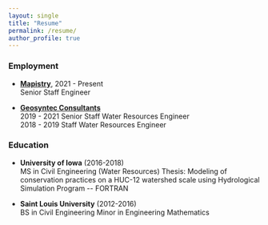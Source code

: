 ```yaml
---
layout: single
title: "Resume"
permalink: /resume/
author_profile: true
---
```


### Employment

- [**Mapistry**](https://mapistry.com), 2021 - Present  
Senior Staff Engineer 
  
- [**Geosyntec Consultants**](https://https://www.geosyntec.com/)   
2019 - 2021 
Senior Staff Water Resources Engineer   
2018 - 2019
Staff Water Resources Engineer

### Education

- **University of Iowa** (2016-2018)   
  MS in Civil Engineering (Water Resources) 
  Thesis: Modeling of conservation practices on a HUC-12 watershed scale using Hydrological Simulation Program -- FORTRAN

- **Saint Louis University** (2012-2016)  
  BS in Civil Engineering 
  Minor in Engineering Mathematics  


